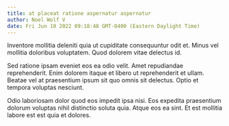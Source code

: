 ```yaml
---
title: at placeat ratione aspernatur aspernatur
author: Noel Wolf V
date: Fri Jun 10 2022 09:18:48 GMT-0400 (Eastern Daylight Time)
---
```

Inventore mollitia deleniti quia ut cupiditate consequuntur odit et. Minus vel mollitia doloribus voluptatem. Quod dolorem vitae delectus id.

 Sed ratione ipsam eveniet eos ea odio velit. Amet repudiandae reprehenderit. Enim dolorem itaque et libero ut reprehenderit et ullam. Beatae vel at praesentium ipsum sit quo omnis sit delectus. Optio et tempora voluptas nesciunt.

 Odio laboriosam dolor quod eos impedit ipsa nisi. Eos expedita praesentium dolorum voluptas nihil distinctio soluta quia. Atque eos ea sint. Et est mollitia labore est est quia et dolores.
